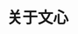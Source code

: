---
layout: blog
title: 关于文心
description: "关于文博客角落自述"
data: 2020-09-04 09:19:11
tags: 
- LiberXue
- 简述
- 关于
- Liber
- Xue
- 坐井观天阔
redirect_from:
  - /about/
---